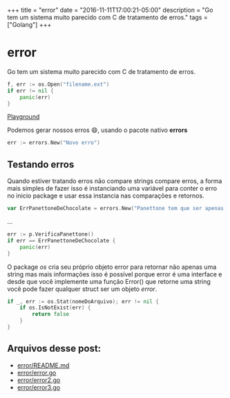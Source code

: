 +++
title = "error"
date = "2016-11-11T17:00:21-05:00"
description = "Go tem um sistema muito parecido com C de tratamento de erros."
tags = ["Golang"]
+++
# error

Go tem um sistema muito parecido com C de tratamento de erros.

```go
f, err := os.Open("filename.ext")
if err != nil {
    panic(err)
}
```
[Playground](https://play.golang.org/p/5hEzgU5pvy)

Podemos gerar nossos erros :smile:, usando o pacote nativo **errors**

```go
err := errors.New("Novo erro")
```
## Testando erros


Quando estiver tratando erros não compare strings compare erros, a forma mais simples de fazer isso é instanciando uma variável para conter o erro no inicio package e usar essa instancia nas comparações e retornos.

```go
var ErrPanettoneDeChocolate = errors.New("Panettone tem que ser apenas com passas e frutas cristalizadas")
```
...
```go
err := p.VerificaPanettone()
if err == ErrPanettoneDeChocolate {
	panic(err)
}
```
O package *os* cria seu próprio objeto error para retornar não apenas uma string mas mais informações isso é possível porque error é uma interface e desde que você implemente uma função Error() que retorne uma string você pode fazer qualquer struct ser um objeto *error*.

```go
if _, err := os.Stat(nomeDoArquivo); err != nil {
    if os.IsNotExist(err) {
        return false
    }
}
```

## Arquivos desse post:

- [error/README.md](https://github.com/go-br/estudos/blob/master/error/README.md)
- [error/error.go](https://github.com/go-br/estudos/blob/master/error/error.go)
- [error/error2.go](https://github.com/go-br/estudos/blob/master/error/error2.go)
- [error/error3.go](https://github.com/go-br/estudos/blob/master/error/error3.go)
